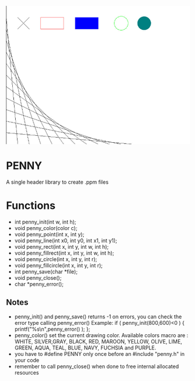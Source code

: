 ![screenshot](test.jpg)

# PENNY
A single header library to create .ppm files

# Functions
- int penny_init(int w, int h);
- void penny_color(color c);
- void penny_point(int x, int y);
- void penny_line(int x0, int y0, int x1, int y1);
- void penny_rect(int x, int y, int w, int h);
- void penny_fillrect(int x, int y, int w, int h);
- void penny_circle(int x, int y, int r);
- void penny_fillcircle(int x, int y, int r);
- int penny_save(char *file);
- void penny_close();
- char *penny_error();

## Notes
- penny_init() and penny_save() returns -1 on errors, you can check the error type calling penny_error()
Example: if ( penny_init(800,600)<0 ) { printf("%s\n",penny_error() ); };
- penny_color() set the current drawing color.
Available colors macro are : WHITE, SILVER,GRAY, BLACK, RED, MAROON, YELLOW, OLIVE, LIME, GREEN, AQUA, TEAL, BLUE, NAVY, FUCHSIA and PURPLE.
- you have to #define PENNY only once before an #include "penny.h" in your code 
- remember to call penny_close() when done to free internal allocated resources
